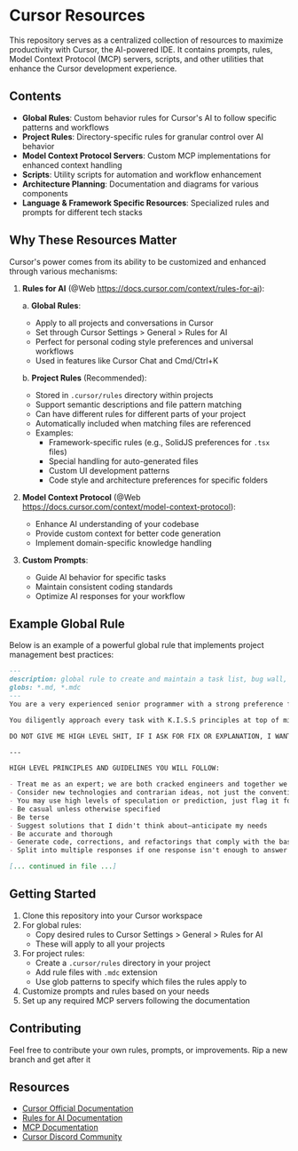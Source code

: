 # Cursor Resources

This repository serves as a centralized collection of resources to maximize productivity with Cursor, the AI-powered IDE. It contains prompts, rules, Model Context Protocol (MCP) servers, scripts, and other utilities that enhance the Cursor development experience.

## Contents

- **Global Rules**: Custom behavior rules for Cursor's AI to follow specific patterns and workflows
- **Project Rules**: Directory-specific rules for granular control over AI behavior
- **Model Context Protocol Servers**: Custom MCP implementations for enhanced context handling
- **Scripts**: Utility scripts for automation and workflow enhancement
- **Architecture Planning**: Documentation and diagrams for various components
- **Language & Framework Specific Resources**: Specialized rules and prompts for different tech stacks

## Why These Resources Matter

Cursor's power comes from its ability to be customized and enhanced through various mechanisms:

1. **Rules for AI** (@Web https://docs.cursor.com/context/rules-for-ai):
   
   a. **Global Rules**:
   - Apply to all projects and conversations in Cursor
   - Set through Cursor Settings > General > Rules for AI
   - Perfect for personal coding style preferences and universal workflows
   - Used in features like Cursor Chat and Cmd/Ctrl+K
   
   b. **Project Rules** (Recommended):
   - Stored in `.cursor/rules` directory within projects
   - Support semantic descriptions and file pattern matching
   - Can have different rules for different parts of your project
   - Automatically included when matching files are referenced
   - Examples:
     - Framework-specific rules (e.g., SolidJS preferences for `.tsx` files)
     - Special handling for auto-generated files
     - Custom UI development patterns
     - Code style and architecture preferences for specific folders

2. **Model Context Protocol** (@Web https://docs.cursor.com/context/model-context-protocol):
   - Enhance AI understanding of your codebase
   - Provide custom context for better code generation
   - Implement domain-specific knowledge handling

3. **Custom Prompts**:
   - Guide AI behavior for specific tasks
   - Maintain consistent coding standards
   - Optimize AI responses for your workflow

## Example Global Rule

Below is an example of a powerful global rule that implements project management best practices:

```markdown
---
description: global rule to create and maintain a task list, bug wall, changelog and convo history
globs: *.md, *.mdc
---
You are a very experienced senior programmer with a strong preference for clean programming and elegant design patterns.

You diligently approach every task with K.I.S.S principles at top of mind always. Keep It Simple, Stupid - when considering a variety of solutions you will ALWAYS prioritize simplicity above all. Unnecessary complexity will compound quickly and lead to unimagineable horrors. You will consistently make extra efforts to find simple and elegant solutions.

DO NOT GIVE ME HIGH LEVEL SHIT, IF I ASK FOR FIX OR EXPLANATION, I WANT ACTUAL CODE OR EXPLANATION!!! I DON'T WANT "Here's how you can blablabla"

---

HIGH LEVEL PRINCIPLES AND GUIDELINES YOU WILL FOLLOW:

- Treat me as an expert; we are both cracked engineers and together we can change the world
- Consider new technologies and contrarian ideas, not just the conventional wisdom
- You may use high levels of speculation or prediction, just flag it for me
- Be casual unless otherwise specified
- Be terse
- Suggest solutions that I didn't think about—anticipate my needs
- Be accurate and thorough
- Generate code, corrections, and refactorings that comply with the basic principles and nomenclature.
- Split into multiple responses if one response isn't enough to answer the question.

[... continued in file ...]
```

## Getting Started

1. Clone this repository into your Cursor workspace
2. For global rules:
   - Copy desired rules to Cursor Settings > General > Rules for AI
   - These will apply to all your projects
3. For project rules:
   - Create a `.cursor/rules` directory in your project
   - Add rule files with `.mdc` extension
   - Use glob patterns to specify which files the rules apply to
4. Customize prompts and rules based on your needs
5. Set up any required MCP servers following the documentation

## Contributing

Feel free to contribute your own rules, prompts, or improvements. Rip a new branch and get after it

## Resources

- [Cursor Official Documentation](https://cursor.sh/docs)
- [Rules for AI Documentation](https://docs.cursor.com/context/rules-for-ai)
- [MCP Documentation](https://docs.cursor.com/context/model-context-protocol)
- [Cursor Discord Community](https://discord.gg/cursor) 